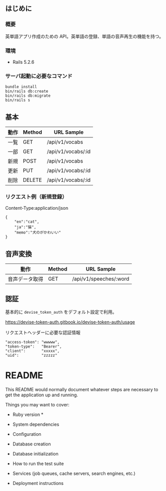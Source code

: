 ## はじめに
### 概要
英単語アプリ作成のための API。英単語の登録、単語の音声再生の機能を持つ。

### 環境
* Rails 5.2.6

### サーバ起動に必要なコマンド
```
bundle install
bin/rails db:create
bin/rails db:migrate
bin/rails s
```

## 基本

| 動作 |  Method  |  URL Sample
| ---- | ---- | ---- |
| 一覧 |  GET  |  /api/v1/vocabs |
| 一部 |  GET  |  /api/v1/vocabs/:id |
| 新規 |  POST |  /api/v1/vocabs |
| 更新 |  PUT  |  /api/v1/vocabs/:id |
| 削除 |  DELETE  | /api/v1/vocabs/:id |

### リクエスト例（新規登録）
Content-Type:application/json
```
{
    "en":"cat",
    "ja":"猫",
    "memo":"犬のがかわいい"
}
```
## 音声変換

| 動作 |  Method  |  URL Sample
| ---- | ---- | ---- |
| 音声データ取得 |  GET  |  /api/v1/speeches/:word |

## 認証
基本的に `devise_token_auth` をデフォルト設定で利用。

https://devise-token-auth.gitbook.io/devise-token-auth/usage

リクエストヘッダーに必要な認証情報
```
"access-token": "wwwww",
"token-type":   "Bearer",
"client":       "xxxxx",
"uid":          "zzzzz"
```

# README

This README would normally document whatever steps are necessary to get the
application up and running.

Things you may want to cover:

* Ruby version
  * 

* System dependencies

* Configuration

* Database creation

* Database initialization

* How to run the test suite

* Services (job queues, cache servers, search engines, etc.)

* Deployment instructions

